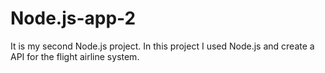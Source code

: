 # Node.js-app-2
It is my second Node.js project.
In this project I used Node.js and create a API for the flight airline system.
